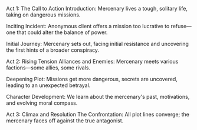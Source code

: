 Act 1: The Call to Action
Introduction: Mercenary lives a tough, solitary life, taking on dangerous missions.

Inciting Incident: Anonymous client offers a mission too lucrative to refuse—one that could alter the balance of power.

Initial Journey: Mercenary sets out, facing initial resistance and uncovering the first hints of a broader conspiracy.

Act 2: Rising Tension
Alliances and Enemies: Mercenary meets various factions—some allies, some rivals.

Deepening Plot: Missions get more dangerous, secrets are uncovered, leading to an unexpected betrayal.

Character Development: We learn about the mercenary's past, motivations, and evolving moral compass.

Act 3: Climax and Resolution
The Confrontation: All plot lines converge; the mercenary faces off against the true antagonist.

